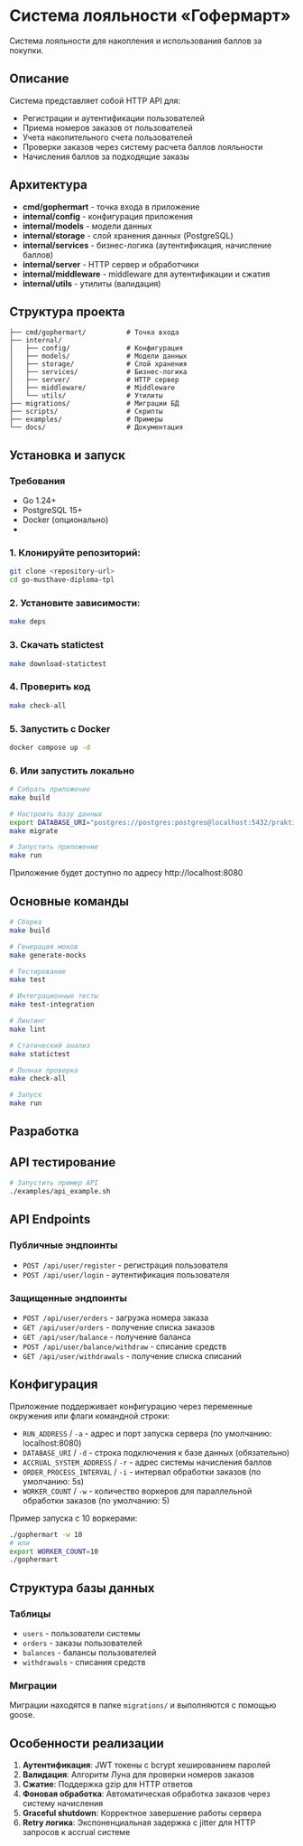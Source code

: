 # Система лояльности «Гофермарт»

Система лояльности для накопления и использования баллов за покупки.

## Описание

Система представляет собой HTTP API для:
- Регистрации и аутентификации пользователей
- Приема номеров заказов от пользователей
- Учета накопительного счета пользователей
- Проверки заказов через систему расчета баллов лояльности
- Начисления баллов за подходящие заказы

## Архитектура

- **cmd/gophermart** - точка входа в приложение
- **internal/config** - конфигурация приложения
- **internal/models** - модели данных
- **internal/storage** - слой хранения данных (PostgreSQL)
- **internal/services** - бизнес-логика (аутентификация, начисление баллов)
- **internal/server** - HTTP сервер и обработчики
- **internal/middleware** - middleware для аутентификации и сжатия
- **internal/utils** - утилиты (валидация)

## Структура проекта

```
├── cmd/gophermart/          # Точка входа
├── internal/
│   ├── config/              # Конфигурация
│   ├── models/              # Модели данных
│   ├── storage/             # Слой хранения
│   ├── services/            # Бизнес-логика
│   ├── server/              # HTTP сервер
│   ├── middleware/          # Middleware
│   └── utils/               # Утилиты
├── migrations/              # Миграции БД
├── scripts/                 # Скрипты
├── examples/                # Примеры
└── docs/                    # Документация
```

## Установка и запуск

### Требования
- Go 1.24+
- PostgreSQL 15+
- Docker (опционально)
- 
### 1. Клонируйте репозиторий:
```bash
git clone <repository-url>
cd go-musthave-diploma-tpl
```
  
### 2. Установите зависимости:
```bash
make deps
```
  
### 3. Скачать statictest
```bash
make download-statictest
```

### 4. Проверить код
```bash
make check-all
```

### 5. Запустить с Docker
```bash
docker compose up -d
```

### 6. Или запустить локально
```bash
# Собрать приложение 
make build

# Настроить базу данных
export DATABASE_URI="postgres://postgres:postgres@localhost:5432/praktikum?sslmode=disable"
make migrate

# Запустить приложение
make run
```

Приложение будет доступно по адресу http://localhost:8080

## Основные команды

```bash
# Сборка
make build

# Генерация моков
make generate-mocks

# Тестирование
make test

# Интеграционные тесты
make test-integration

# Линтинг
make lint

# Статический анализ
make statictest

# Полная проверка
make check-all

# Запуск
make run
```

## Разработка

## API тестирование

```bash
# Запустить пример API
./examples/api_example.sh
```

## API Endpoints

### Публичные эндпоинты
- `POST /api/user/register` - регистрация пользователя
- `POST /api/user/login` - аутентификация пользователя

### Защищенные эндпоинты
- `POST /api/user/orders` - загрузка номера заказа
- `GET /api/user/orders` - получение списка заказов
- `GET /api/user/balance` - получение баланса
- `POST /api/user/balance/withdraw` - списание средств
- `GET /api/user/withdrawals` - получение списка списаний


## Конфигурация

Приложение поддерживает конфигурацию через переменные окружения или флаги командной строки:

- `RUN_ADDRESS` / `-a` - адрес и порт запуска сервера (по умолчанию: localhost:8080)
- `DATABASE_URI` / `-d` - строка подключения к базе данных (обязательно)
- `ACCRUAL_SYSTEM_ADDRESS` / `-r` - адрес системы начисления баллов
- `ORDER_PROCESS_INTERVAL` / `-i` - интервал обработки заказов (по умолчанию: 5s)
- `WORKER_COUNT` / `-w` - количество воркеров для параллельной обработки заказов (по умолчанию: 5)

Пример запуска с 10 воркерами:

```bash
./gophermart -w 10
# или
export WORKER_COUNT=10
./gophermart
```

## Структура базы данных

### Таблицы
- `users` - пользователи системы
- `orders` - заказы пользователей
- `balances` - балансы пользователей
- `withdrawals` - списания средств

### Миграции
Миграции находятся в папке `migrations/` и выполняются с помощью goose.

## Особенности реализации

1. **Аутентификация**: JWT токены с bcrypt хешированием паролей
2. **Валидация**: Алгоритм Луна для проверки номеров заказов
3. **Сжатие**: Поддержка gzip для HTTP ответов
4. **Фоновая обработка**: Автоматическая обработка заказов через систему начисления
5. **Graceful shutdown**: Корректное завершение работы сервера
6. **Retry логика**: Экспоненциальная задержка с jitter для HTTP запросов к accrual системе
